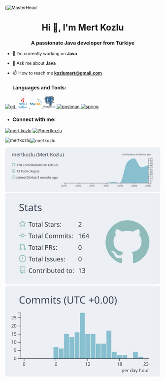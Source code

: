  [![MasterHead](https://so-development.org/wp-content/uploads/2021/11/full-stack-development.gif)
 <h1 align="center">Hi 👋, I'm Mert Kozlu</h1>
<h3 align="center">A passionate Java developer from Türkiye</h3>



- 🔭 I’m currently working on **Java**

- 💬 Ask me about **Java**

- 📫 How to reach me **kozlumert@gmail.com**

  <h3 align="left">Languages and Tools:</h3>
<p align="left"> <a href="https://git-scm.com/" target="_blank" rel="noreferrer"> <img src="https://www.vectorlogo.zone/logos/git-scm/git-scm-icon.svg" alt="git" width="40" height="40"/> </a> <a href="https://www.java.com" target="_blank" rel="noreferrer"> <img src="https://raw.githubusercontent.com/devicons/devicon/master/icons/java/java-original.svg" alt="java" width="40" height="40"/> </a> <a href="https://www.mysql.com/" target="_blank" rel="noreferrer"> <img src="https://raw.githubusercontent.com/devicons/devicon/master/icons/mysql/mysql-original-wordmark.svg" alt="mysql" width="40" height="40"/> </a> <a href="https://www.postgresql.org" target="_blank" rel="noreferrer"> <img src="https://raw.githubusercontent.com/devicons/devicon/master/icons/postgresql/postgresql-original-wordmark.svg" alt="postgresql" width="40" height="40"/> </a> <a href="https://postman.com" target="_blank" rel="noreferrer"> <img src="https://www.vectorlogo.zone/logos/getpostman/getpostman-icon.svg" alt="postman" width="40" height="40"/> </a> <a href="https://spring.io/" target="_blank" rel="noreferrer"> <img src="https://www.vectorlogo.zone/logos/springio/springio-icon.svg" alt="spring" width="40" height="40"/> </a> </p>

- <h3 align="left">Connect with me:</h3>
<p align="left">
<a href="https://linkedin.com/in/mert kozlu" target="blank"><img align="center" src="https://raw.githubusercontent.com/rahuldkjain/github-profile-readme-generator/master/src/images/icons/Social/linked-in-alt.svg" alt="mert kozlu" height="30" width="40" /></a>
<a href="https://medium.com/@mertkozlu" target="blank"><img align="center" src="https://raw.githubusercontent.com/rahuldkjain/github-profile-readme-generator/master/src/images/icons/Social/medium.svg" alt="@mertkozlu" height="30" width="40" /></a>
</p>


<p><img align="left" src="https://github-readme-stats.vercel.app/api/top-langs?username=mertkozlu&show_icons=true&locale=en&layout=compact" alt="mertkozlu" /></p>



<p><img align="center" src="https://github-readme-streak-stats.herokuapp.com/?user=mertkozlu&" alt="mertkozlu" /></p>







[![](https://raw.githubusercontent.com/mertkozlu/mertkozlu/master/profile-summary-card-output/nord_bright/0-profile-details.svg)](https://github.com/vn7n24fzkq/github-profile-summary-cards)
[![](https://raw.githubusercontent.com/mertkozlu/mertkozlu/master/profile-summary-card-output/nord_bright/3-stats.svg)](https://github.com/vn7n24fzkq/github-profile-summary-cards) [![](https://raw.githubusercontent.com/mertkozlu/mertkozlu/master/profile-summary-card-output/nord_bright/4-productive-time.svg)](https://github.com/vn7n24fzkq/github-profile-summary-cards)

